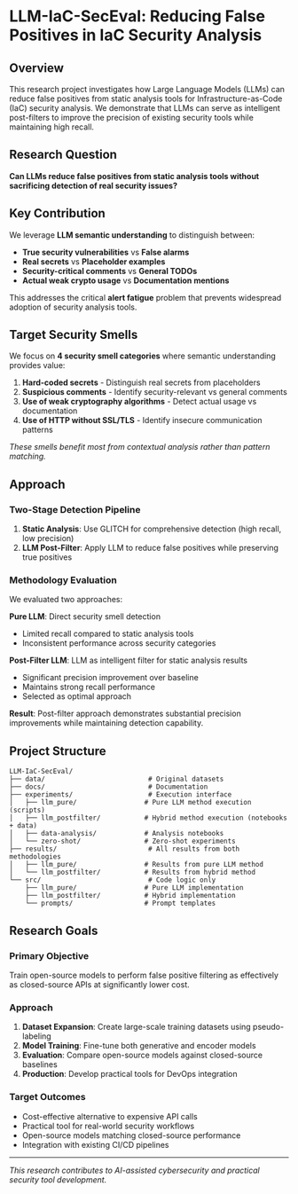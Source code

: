 # LLM-IaC-SecEval: Reducing False Positives in IaC Security Analysis

## Overview

This research project investigates how Large Language Models (LLMs) can reduce false positives from static analysis tools for Infrastructure-as-Code (IaC) security analysis. We demonstrate that LLMs can serve as intelligent post-filters to improve the precision of existing security tools while maintaining high recall.

## Research Question

**Can LLMs reduce false positives from static analysis tools without sacrificing detection of real security issues?**

## Key Contribution

We leverage **LLM semantic understanding** to distinguish between:

- **True security vulnerabilities** vs **False alarms**
- **Real secrets** vs **Placeholder examples**
- **Security-critical comments** vs **General TODOs**
- **Actual weak crypto usage** vs **Documentation mentions**

This addresses the critical **alert fatigue** problem that prevents widespread adoption of security analysis tools.

## Target Security Smells

We focus on **4 security smell categories** where semantic understanding provides value:

1. **Hard-coded secrets** - Distinguish real secrets from placeholders
2. **Suspicious comments** - Identify security-relevant vs general comments
3. **Use of weak cryptography algorithms** - Detect actual usage vs documentation
4. **Use of HTTP without SSL/TLS** - Identify insecure communication patterns

_These smells benefit most from contextual analysis rather than pattern matching._

## Approach

### Two-Stage Detection Pipeline

1. **Static Analysis**: Use GLITCH for comprehensive detection (high recall, low precision)
2. **LLM Post-Filter**: Apply LLM to reduce false positives while preserving true positives

### Methodology Evaluation

We evaluated two approaches:

**Pure LLM**: Direct security smell detection

- Limited recall compared to static analysis tools
- Inconsistent performance across security categories

**Post-Filter LLM**: LLM as intelligent filter for static analysis results

- Significant precision improvement over baseline
- Maintains strong recall performance
- Selected as optimal approach

**Result**: Post-filter approach demonstrates substantial precision improvements while maintaining detection capability.

## Project Structure

```
LLM-IaC-SecEval/
├── data/                          # Original datasets
├── docs/                          # Documentation
├── experiments/                   # Execution interface
│   ├── llm_pure/                 # Pure LLM method execution (scripts)
│   ├── llm_postfilter/           # Hybrid method execution (notebooks + data)
│   ├── data-analysis/            # Analysis notebooks
│   └── zero-shot/                # Zero-shot experiments
├── results/                       # All results from both methodologies
│   ├── llm_pure/                 # Results from pure LLM method
│   └── llm_postfilter/           # Results from hybrid method
└── src/                           # Code logic only
    ├── llm_pure/                 # Pure LLM implementation
    ├── llm_postfilter/           # Hybrid implementation
    └── prompts/                  # Prompt templates
```

## Research Goals

### Primary Objective

Train open-source models to perform false positive filtering as effectively as closed-source APIs at significantly lower cost.

### Approach

1. **Dataset Expansion**: Create large-scale training datasets using pseudo-labeling
2. **Model Training**: Fine-tune both generative and encoder models
3. **Evaluation**: Compare open-source models against closed-source baselines
4. **Production**: Develop practical tools for DevOps integration

### Target Outcomes

- Cost-effective alternative to expensive API calls
- Practical tool for real-world security workflows
- Open-source models matching closed-source performance
- Integration with existing CI/CD pipelines

---

_This research contributes to AI-assisted cybersecurity and practical security tool development._
